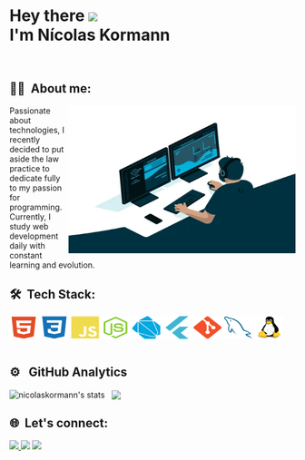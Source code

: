 <h1 align="left">Hey there <img src="https://media.giphy.com/media/hvRJCLFzcasrR4ia7z/giphy.gif" width="35"> 
<br>
I'm Nícolas Kormann</h1>
<br>

## 🧑‍💻&nbsp; About me:
<img align="right" src="giphy.webp" width="400" height="260">

<p align="left">Passionate about technologies, I recently decided to put aside the law practice to dedicate fully to my passion for programming. Currently, I study web development daily with constant learning and evolution.</p>

## 🛠&nbsp; Tech Stack:
<div style="display: inline_block">
  <img src="https://raw.githubusercontent.com/devicons/devicon/master/icons/html5/html5-plain.svg" width="50" height="40" align="center">
  <img src="https://raw.githubusercontent.com/devicons/devicon/master/icons/css3/css3-plain.svg" width="50" height="40" align="center">
  <img src="https://raw.githubusercontent.com/devicons/devicon/master/icons/javascript/javascript-plain.svg" width="50" height="40" align="center">    
  <img src="https://raw.githubusercontent.com/devicons/devicon/master/icons/nodejs/nodejs-plain.svg" width="50" height="40" align="center">
  <img src="https://raw.githubusercontent.com/devicons/devicon/master/icons/dart/dart-plain.svg" width="50" height="40" align="center">
  <img src="https://raw.githubusercontent.com/devicons/devicon/master/icons/flutter/flutter-plain.svg" width="50" height="40" align="center">  
  <img src="https://raw.githubusercontent.com/devicons/devicon/master/icons/git/git-plain.svg" width="50" height="40" align="center">
  <img src="https://raw.githubusercontent.com/devicons/devicon/master/icons/mysql/mysql-plain.svg" width="50" height="40" align="center">
  <img src="https://raw.githubusercontent.com/devicons/devicon/master/icons/linux/linux-original.svg" width="50" height="40" align="center">  
 </div> 
 <br>

## ⚙️ &nbsp; GitHub Analytics
<div style="display: inline_block">
  <img src="https://github-readme-stats.vercel.app/api?username=nicolasKormann&show_icons=true&theme=dracula" alt="nicolaskormann's stats" height="200" align="center"> &nbsp

  <img src="https://github-readme-stats.vercel.app/api/top-langs/?username=nicolasKormann&theme=dracula&hide_langs_below=1" height="200" align="center">
</div> 

 
 
## 🌐&nbsp; Let's connect:
<div align="left">
  <a target="_blank" href="https://www.linkedin.com/in/nicolas-kormann/" alt="Linkedin">
  <img src="https://img.shields.io/badge/-LinkedIn-%230077B5?style=for-the-badge&logo=linkedin&logoColor=white" target="_blank"</a>

  <a target="_blank" href="https://www.instagram.com/nicolaskormann/" alt="Instagram">
  <img src="https://img.shields.io/badge/-Instagram-%23E4405F?style=for-the-badge&logo=instagram&logoColor=white" target="_blank"></a>
 
   <a target="_blank" href="mailto:kormann.nicolas@gmail.com" alt="Gmail">
  <img src="https://img.shields.io/badge/Gmail-D14836?style=for-the-badge&logo=gmail&logoColor=white"</a>
</div>

<!--
- 🔭 I’m currently working on ...
- 🌱 I’m currently learning ...
- 👯 I’m looking to collaborate on ...
- 🤔 I’m looking for help with ...
- 💬 Ask me about ...
- 📫 How to reach me: ...
- 😄 Pronouns: ...
- ⚡ Fun fact: ...
-->

